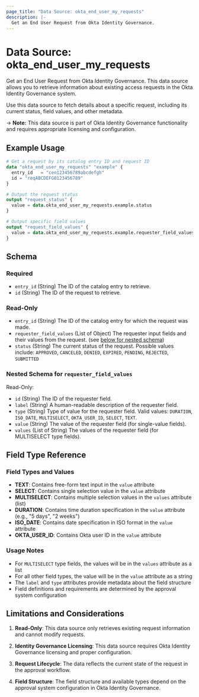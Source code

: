 ```yaml
---
page_title: "Data Source: okta_end_user_my_requests"
description: |-
  Get an End User Request from Okta Identity Governance.
---
```


# Data Source: okta_end_user_my_requests

Get an End User Request from Okta Identity Governance. This data source allows you to retrieve information about existing access requests in the Okta Identity Governance system.

Use this data source to fetch details about a specific request, including its current status, field values, and other metadata.

-> **Note:** This data source is part of Okta Identity Governance functionality and requires appropriate licensing and configuration.

## Example Usage

```terraform
# Get a request by its catalog entry ID and request ID
data "okta_end_user_my_requests" "example" {
  entry_id   = "cen123456789abcdefgh"
  id = "reqABCDEFG0123456789"
}

# Output the request status
output "request_status" {
  value = data.okta_end_user_my_requests.example.status
}

# Output specific field values
output "request_field_values" {
  value = data.okta_end_user_my_requests.example.requester_field_values
}
```

<!-- schema generated by tfplugindocs -->
## Schema

### Required

- `entry_id` (String) The ID of the catalog entry to retrieve.
- `id` (String) The ID of the request to retrieve.

### Read-Only

- `entry_id` (String) The ID of the catalog entry for which the request was made.
- `requester_field_values` (List of Object) The requester input fields and their values from the request. (see [below for nested schema](#nestedatt--requester_field_values))
- `status` (String) The current status of the request. Possible values include: `APPROVED`, `CANCELED`, `DENIED`, `EXPIRED`, `PENDING`, `REJECTED`, `SUBMITTED`

<a id="nestedatt--requester_field_values"></a>
### Nested Schema for `requester_field_values`

Read-Only:

- `id` (String) The ID of the requester field.
- `label` (String) A human-readable description of the requester field.
- `type` (String) Type of value for the requester field. Valid values: `DURATION`, `ISO_DATE`, `MULTISELECT`, `OKTA_USER_ID`, `SELECT`, `TEXT`.
- `value` (String) The value of the requester field (for single-value fields).
- `values` (List of String) The values of the requester field (for MULTISELECT type fields).

## Field Type Reference

### Field Types and Values

- **TEXT**: Contains free-form text input in the `value` attribute
- **SELECT**: Contains single selection value in the `value` attribute  
- **MULTISELECT**: Contains multiple selection values in the `values` attribute (list)
- **DURATION**: Contains time duration specification in the `value` attribute (e.g., "5 days", "2 weeks")
- **ISO_DATE**: Contains date specification in ISO format in the `value` attribute
- **OKTA_USER_ID**: Contains Okta user ID in the `value` attribute

### Usage Notes

- For `MULTISELECT` type fields, the values will be in the `values` attribute as a list
- For all other field types, the value will be in the `value` attribute as a string
- The `label` and `type` attributes provide metadata about the field structure
- Field definitions and requirements are determined by the approval system configuration

## Limitations and Considerations

1. **Read-Only**: This data source only retrieves existing request information and cannot modify requests.

2. **Identity Governance Licensing**: This data source requires Okta Identity Governance licensing and proper configuration.

3. **Request Lifecycle**: The data reflects the current state of the request in the approval workflow.

4. **Field Structure**: The field structure and available types depend on the approval system configuration in Okta Identity Governance.
